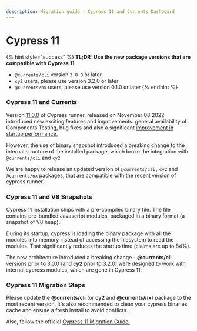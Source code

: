 ```yaml
---
description: Migration guide - Cypress 11 and Currents Dashboard
---
```


# Cypress 11

{% hint style="success" %}
**TL;DR:  Use the new package versions that are compatible with Cypress 11**

* &#x20;`@currents/cli`  version `3.0.0` or later
* `cy2` users, please use version 3.2.0 or later
* `@currents/nx` users, please use version 0.1.0 or later
{% endhint %}

### Cypress 11 and Currents

Version [11.0.0](https://docs.cypress.io/guides/references/changelog#11-0-0) of Cypress runner, released on November 08 2022 introduced new exciting features and improvements: general availability of Components Testing, bug fixes and also a significant [improvement in startup performance.](https://github.com/cypress-io/cypress/issues/18480)

However, the use of binary snapshot introduced a breaking change to the internal structure of the installed package, which broke the integration with `@currents/cli` and `cy2`

We are happy to release an updated version of `@currents/cli,` `cy2` and `@currents/nx` packages, that are [compatible](currents-cli.md#currents-cli-compatibility) with the recent version of cypress runner.

### Cypress 11 and V8 Snapshots

Cypress 11 installation ships with a pre-compiled binary file. The file contains pre-bundled Javascript modules, packaged in a binary format (a snapshot of V8 heap).

During its startup, cypress is loading the binary package with all the modules into memory instead of accessing the filesystem to read the modules. That significantly reduces the startup time (claims are up to 84%).

The new architecture introduced a breaking change - **@currents/cli** versions prior to 3.0.0 (and **cy2** prior to 3.2.0) were designed to work with internal cypress modules, which are gone in Cypress 11.

### Cypress 11 Migration Steps

Please update the **@currents/cli** (or **cy2** and **@currents/nx**) package to the most recent version. It's also recommended to clean your cypress binaries cache and ensure a fresh install to avoid conflicts.

Also, follow the official [Cypress 11 Migration Guide.](https://docs.cypress.io/guides/references/migration-guide#Migrating-to-Cypress-version-11-0)
